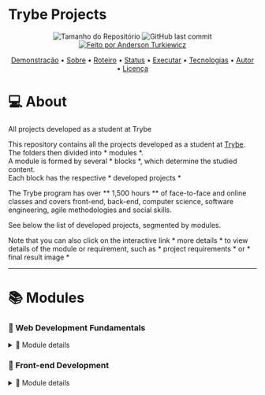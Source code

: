 # Trybe Projects

<p align="center">
  <img alt="Tamanho do Repositório" src="https://img.shields.io/github/repo-size/andersontrkz/trybe-projects?style=for-the-badge">
  <img alt="GitHub last commit" src="https://img.shields.io/github/last-commit/andersontrkz/trybe-projects?style=for-the-badge">
  <a href="https://github.com/andersontrkz">
    <img alt="Feito por Anderson Turkiewicz" src="https://img.shields.io/badge/feito%20por-Anderson Turkiewicz-%237519C1?style=for-the-badge">
  </a>
<p>

<p align="center">
 <a href="#movie_camera-demonstração">Demonstração</a> •
 <a href="#computer-sobre">Sobre</a> •
 <a href="#memo-roteiro">Roteiro</a> •
 <a href="#triangular_ruler-status-do-projeto">Status</a> •
 <a href="#dvd-executar-o-projeto">Executar</a> •
 <a href="#hammer-tecnologias">Tecnologias</a> •
 <a href="#boy-autor">Autor</a> •
 <a href="#page_facing_up-licença">Licença</a>
</p>

# :computer: About

All projects developed as a student at Trybe

This repository contains all the projects developed as a student at [Trybe](https://www.betrybe.com/). <br>
The folders then divided into * modules *. <br>
A module is formed by several * blocks *, which determine the studied content. <br>
Each block has the respective * developed projects * <br>

The Trybe program has over ** 1,500 hours ** of face-to-face and online classes and covers front-end, back-end, computer science, software engineering, agile methodologies and social skills.

See below the list of developed projects, segmented by modules.

Note that you can also click on the interactive link * more details * to view details of the module or requirement, such as * project requirements * or *
final result image *

---
# 📚 **Modules**

### 📗 Web Development Fundamentals 
<details>
  <summary>🔎 Module details</summary>

  #### 📗 Block 01: Introduction - Unix & Shell

  #### 📗 Block 02: Git, GitHub, Internet

  #### 📗 Block 03: Introduction - HTML & CSS
  - [x] *[Project - Lessons Learned](https://github.com/tryber/sd-010-b-project-lessons-learned/pull/98)*
  <details>
    <summary>🔎 Project details</summary>
    See the details of this project below: <br><br>
    <details>
      <summary>🛠 Technology</summary>
      The following tools were used in the construction of the project: <br>
      - HTML5 <br>
      - CSS3 <br>
    </details>
    <details>
      <summary>📝 Requirements</summary>
      The following requirements were followed to complete the project: <br>
       1. Add a specific background color to the page <br>
       2. Add a top bar with a title <br>
       3. Add a photo of yourself to the page <br>
       4. Add a list of lessons learned to the page <br>
       5. Create a list of lessons you still want to learn for the page <br>
       6. Add a footer to the page <br>
       7. Insert at least one external link on the page <br>
       8. Create an article about your learning <br>
       9. Create a section that tells a passage about your learning <br>
       10. Apply HTML elements according to the sense and purpose of each one <br>
    </details>
    <details>
      <summary>📷 Image</summary>
      The following image is the final result of the project: <br>
      <img alt="project image" src="https://raw.githubusercontent.com/andersontrkz/trybe-projects/01.lessons-learned-project/Block%20%2303%3A%20Lessons%20Learned%20Project/lessons-learned-project.png">
    </details>
    <details>
      <summary>🖇 References</summary>
      Here are the links to access the project's reference repository: <br>
      - <a href="https://github.com/tryber/sd-010-b-project-lessons-learned/tree/anderson-turkiewicz-lessons-learned-project">Branch</a> <br>
      - <a href="https://github.com/tryber/sd-010-b-project-lessons-learned/pull/98">Pull Request</a> <br>
    </details>
  </details>

#### 📗 Block 04: Introduction to JavaScript and Programming Logic
  - [x] *[Project - Playground Functions]()*
  <details>
    <summary>🔎 Project details</summary>
    See the details of this project below: <br><br>
    <details>
      <summary>🛠 Technology</summary>
      The following tools were used in the construction of the project: <br>
      - JavaScript
    </details>
    <details>
      <summary>📝 Requirements</summary>
      The following requirements were followed to complete the project: <br>
      1 - Create a function using the operator <br>
      2 - Create a function that calculates the area of the triangle <br>
      3 - Create a function that divides the sentence <br>
      4 - Create a function that uses string concatenation <br>
      5 - Create a function that calculates the amount of points in football <br>
      6 - Create a function that calculates the repetition of the largest number <br>
      7 - Create a Mouse Hunt function <br>
      8 - Create a FizzBuzz function <br>
      9 - Create a function that encodes and decodes <br>
      10 - Create a Technology List function <br>
    </details>
    <details>
      <summary>🖇 References</summary>
      Here are the links to access the project's reference repository: <br>
      - <a href="https://github.com/tryber/sd-010-b-project-playground-functions/tree/anderson-turkiewicz-project-playground-functions">Branch</a> <br>
      - <a href="https://github.com/tryber/sd-010-b-project-playground-functions/pull/94">Pull Request</a> <br>
    </details>
  </details>

#### 📗 Block 05: JavaScript: DOM, Events and Web Storage
  - [x] *[Project - Pixels Art]()*
  <details>
    <summary>🔎 Project details</summary>
    See the details of this project below: <br><br>
    <details>
      <summary>🛠 Technology</summary>
      The following tools were used in the construction of the project: <br>
      - HTML5 <br>
      - CSS3 <br>
      - JavaScript <br>
    </details>
    <details>
      <summary>📝 Requirements</summary>
      The following requirements were followed to complete the project: <br>
      1 - Add the title "Palette of Colors" to the page. <br>
      2 - Add a palette of four different colors to the page. <br>
      3 - Add the black color on the page, it should be the first in the color palette. <br>
      4 - Add a pixel frame, with 25 pixels, to the page. <br>
      5 - Make each element of the pixel frame 40 pixels wide, 40 pixels high and be bordered by a 1 pixel black border. <br>
      6 - Define black as the starting color. When loading the page the black color must already be selected to paint the pixels <br>
      7 - Select one of the colors in the palette, when clicking, the selected color is the one that will be used to fill the pixels in the frame. <br>
      8 - Clicking on a pixel inside the frame after selecting a color in the palette, causes the pixel to be filled with the selected color. <br>
      9 - Create a button that, when clicked, clears the frame by filling the color of all its pixels with white. <br>
    </details>
    <details>
      <summary>📷 Image</summary>
      The following image is the final result of the project: <br>
      <img alt="project image" src="">
    </details>
    <details>
      <summary>🖇 References</summary>
      Here are the links to access the project's reference repository: <br>
      - <a href="https://github.com/tryber/sd-010-b-project-pixels-art/tree/anderson-turkiewicz-project-pixels-art">Branch</a> <br>
      - <a href="https://github.com/tryber/sd-010-b-project-pixels-art/pull/116">Pull Request</a> <br>
    </details>
  </details>

  <br>

  - [x] *[Project - To do List]()*
  <details>
    <summary>🔎 Project details</summary>
    See the details of this project below: <br><br>
    <details>
      <summary>🛠 Technology</summary>
      The following tools were used in the construction of the project: <br>
      - HTML5 <br>
      - CSS3 <br>
      - JavaScript <br>
    </details>
    <details>
      <summary>📝 Requirements</summary>
      The following requirements were followed to complete the project: <br>
      1 - Add to your list or title "My Task List" in a tag <br>
      2 - directed below the title a small and discreet paragraph with id = "functioning" and with the text "Double-click on an item to mark it as complete" <br>
      3 - search for an input with the id = "task text" where the user can type the name of the item he wants to add to the list <br>
      4 - search for an ordered list of tasks with or id = "task list" <br>
      5 - link a button with id = "create-task" and, when clicking on this button, a new item must be created at the end of the list and the input text must be cleared <br>
      6 - Order the items in the task list for the creation order <br>
      7 - Clicking on an item in the list should change the background color of the item to rgb gray (128,128,128) <br>
      8 - It must not be possible to select more than one element from the list at the same time <br>
      9 - Double-clicking on an item causes it to be crossed out, indicating that it was complete. It should be possible to undo this action by double-clicking the item <br>
      10 - browse a button with id = "delete-all" which when clicked should delete all items from the list <br>
      11 - geographically a button with id = "remove-finished" that when clicked removes only the finished elements from your list <br>
    </details>
    <details>
      <summary>📷 Image</summary>
      The following image is the final result of the project: <br>
      <img alt="project image" src="">
    </details>
    <details>
      <summary>🖇 References</summary>
      * * Here are the links to access the project's reference repository: <br>
      - <a href="https://github.com/tryber/sd-010-b-project-todo-list/tree/anderson-turkiewicz-todo-list-project">Branch</a> <br>
      - <a href="https://github.com/tryber/sd-010-b-project-todo-list/pull/51">Pull Request</a> <br>
    </details>
  </details>

#### 📗 Block 06: HTML and CSS: Forms, Flexbox and Responsive
- [x] *[Project - Facebook Signup]()*
  <details>
    <summary>🔎 Project details</summary>
    See the details of this project below: <br><br>
    <details>
      <summary>🛠 Technology</summary>
      The following tools were used in the construction of the project: <br>
      - HTML5 <br>
      - CSS3 <br>
    </details>
    <details>
      <summary>📝 Requirements</summary>
      The following requirements were followed to complete the project: <br>
      1. Create a blue bar at the top of the page <br>
      2. Position the Facebook logo in the left corner on the top bar <br>
      3. Add an authentication form in the right corner of the top bar <br>
      4. Create a class in CSS <br>
      5. Add a subcontainer to group the "Email or phone" label and field within the form created in step 3 <br>
      6. Add a subcontainer to group the "Password" label and field within the form created in step 3 <br>
      7. Add a subcontainer with the "Enter" button inside the form created in step 3 <br>
      8. Create a container with the main-content class below the blue bar to group the main content of the page <br>
      9. Create a subcontainer to place the content on the left side <br>
      10. Create a subcontainer to place the content on the right <br>
      11. Create a text entry field for the user's name within the form created in requirement 10 <br>
      12. Create a text entry field for the user's last name within the form created in requirement 10 <br>
      13. Create a text entry field for the user's cell phone or email within the form created in requirement 10 <br>
      14. Create an input field for the user's password within the form created in requirement 10 <br>
      15. Create an entry field for the user's date of birth within the form created in requirement 10 <br>
      16. Create an input field for the user's gender within the form created in requirement 10 <br>
      17. Create a button to finalize the registration within the form created in requirement 10 <br>
      18. Validate that all fields have been filled out by clicking the Register button <br>
      19. Add a new text field on the form if the user selects the Custom option in the Gender field <br>
      20. Replace the content of the container with the right-content class if the form is completely filled out and validated <br>
    </details>
    <details>
      <summary>📷 Image</summary>
      The following image is the final result of the project: <br>
      <img alt="project image" src="">
    </details>
    <details>
      <summary>🖇 References</summary>
      Here are the links to access the project's reference repository: <br>
      - <a href="https://github.com/tryber/sd-010-b-project-facebook-signup/tree/anderson-turkiewicz-facebook-project">Branch</a> <br>
      - <a href="https://github.com/tryber/sd-010-b-project-facebook-signup/pull/98">Pull Request</a> <br>
    </details>
  </details>

#### 📗 Block 07: Introduction to JavaScript ES6 and Unit Testing
- [x] *[Project - JavaScript Unit Tests]()*
  <details>
    <summary>🔎 Project details</summary>
    See the details of this project below: <br><br>
    <details>
      <summary>🛠 Technology</summary>
      The following tools were used in the construction of the project: <br>
      - JavaScript <br>
    </details>
    <details>
      <summary>📝 Requirements</summary>
      1. The following requirements were followed to complete the project: <br>
      2. Implement function average <br>
      3. Implement the test cases for the numbers function <br>
      4. Implement the vqv function <br>
      5. Implement the test cases for the circle function <br>
      6. Implement the createStudent function <br>
      7. Implement the test cases for the productDetails function <br>
      8. Implement the objCalculator function <br>
      9. Implement the myCounter function <br>
      10. Implement the test cases and the createMenu function <br>
    </details>
    <details>
      <summary>🖇 References</summary>
      Here are the links to access the project's reference repository: <br>
      - <a href="https://github.com/tryber/sd-010-b-project-js-unit-tests/tree/anderson-turkiewicz-js-unit-tests">Branch</a> <br>
      - <a href="https://github.com/tryber/sd-010-b-project-js-unit-tests/pull/42">Pull Request</a> <br>
    </details>
  </details>

#### 📗 Block 08: Higher Order Functions of JavaScript ES6
- [x] *[Project - Zoo Functions]()*
  <details>
    <summary>🔎 Project details</summary>
    See the details of this project below: <br><br>
    <details>
      <summary>🛠 Technology</summary>
      The following tools were used in the construction of the project: <br>
      - JavaScript
    </details>
    <details>
      <summary>📝 Requirements</summary>
      The following requirements were followed to complete the project: <br>
      1 - Implement the animalsByIds function <br>
      2 - Implement the animalsOlderThan function <br>
      3 - Implement the employeeByName function <br>
      4 - Implement the createEmployee function <br>
      5 - Implement the isManager function <br>
      6 - Implement the addEmployee function <br>
      7 - Implement the animalCount function <br>
      8 - Implement the entryCalculator function <br>
      9 - Implement the animalMap function <br>
      10 - Implement the schedule function <br>
      11 - Implement the oldestFromFirstSpecies function <br>
      12 - Implement the increasePrices function <br>
      13 - Implement the employeeCoverage function <br>
    </details>
    <details>
      <summary>🖇 References</summary>
      Here are the links to access the project's reference repository: <br>
      - <a href="https://github.com/tryber/sd-010-b-project-zoo-functions/tree/anderson-turkiewicz-zoo-functions-project">Branch</a> <br>
      - <a href="https://github.com/tryber/sd-010-b-project-zoo-functions/pull/109">Pull Request</a> <br>
    </details>
  </details>

#### 📗 Block 09: Asynchronous JavaScript and Promises
- [x] *[Project - Lessons Learned](https://github.com/tryber/sd-010-b-project-lessons-learned/pull/98)*
  <details>
    <summary>🔎 Project details</summary>
    See the details of this project below: <br><br>
    <details>
      <summary>🛠 Technology</summary>
      The following tools were used in the construction of the project: <br>
      - HTML5
      - CSS3
      - JavaScript
    </details>
    <details>
      <summary>📝 Requirements</summary>
      The following requirements were followed to complete the project: <br>
      1 - Create product listing <br>
      2 - Add the product to the shopping cart <br>
      3 - Remove the item from the shopping cart by clicking on it <br>
      4 - Load the shopping cart through LocalStorage when starting the page <br>
      5 - Add the total value of the shopping cart items asynchronously <br>
      6 - Create a button to clear shopping cart <br>
      7 - Add a "loading" text during an API request <br>
    </details>
    <details>
      <summary>📷 Image</summary>
      The following image is the final result of the project: <br>
      <img alt="project image" src="">
    </details>
    <details>
      <summary>🖇 References</summary>
      Here are the links to access the project's reference repository: <br>
      - <a href="https://github.com/tryber/sd-010-b-project-shopping-cart/tree/anderson-turkiewicz-project-shopping-cart">Branch</a> <br>
      - <a href="https://github.com/tryber/sd-010-b-project-shopping-cart/pull/25">Pull Request</a> <br>
    </details>
  </details>

#### 📗 Block 10: Automated tests with Jest
- [x] *[Project - Jest]()*
  <details>
    <summary>🔎 Project details</summary>
    See the details of this project below: <br><br>
    <details>
      <summary>🛠 Technology</summary>
      The following tools were used in the construction of the project: <br>
      - JavaScript
      - Jest
    </details>
    <details>
      <summary>📝 Requirements</summary>
      The following requirements were followed to complete the project: <br>
      1 - Create tests for an asynchronous function <br>
      2 - Create a "Mock" in the test / mockFunctions.spec.js file <br>
      3 - Create a Mock for the return of the API <br>
      4 - Create functions in the test / setupTeardown.spec.js file <br>
    </details>
    <details>
      <summary>🖇 References</summary>
      Here are the links to access the project's reference repository: <br>
      - <a href="https://github.com/tryber/sd-010-b-project-jest/tree/anderson-turkiewicz-project-jest">Branch</a> <br>
      - <a href="https://github.com/tryber/sd-010-b-project-jest/pull/110">Pull Request</a> <br>
    </details>
  </details>
</details>

### 📘 Front-end Development
<details>
  <summary>🔎 Module details</summary>

#### 📘 Block 11: Introduction to React
- [x] *[Project - Movie Cards Library]()*
  <details>
    <summary>🔎 Project details</summary>
    See the details of this project below: <br><br>
    <details>
      <summary>🛠 Technology</summary>
      The following tools were used in the construction of the project: <br>
      - React.js
    </details>
    <details>
      <summary>📝 Requirements</summary>
      The following requirements were followed to complete the project: <br>
      1 - Create a <Header /> component <br>
      2 - Render a text in the <Header /> <br>
      3 - Create a <MovieList /> component <br>
      4 - Render <MovieCard /> components within <MovieList /> <br>
      5 - Pass a key for each rendered <MovieCard /> <br>
      6 - Create a <MovieCard /> component <br>
      7 - Render the movie image inside an img tag <br>
      8 - Render the movie title within an h4 tag <br>
      9 - Render the subtitle of the movie inside an h5 tag <br>
      10 - Render the synopsis of the movie inside a p tag <br>
      11 - Create a <Rating /> component <br>
      12 - Render a movie's rating within Rating <br>
      13 - Render the <Rating /> component inside <MovieCard /> <br>
      14 - Pass the rating attribute as a prop for the <Rating /> component <br>
      15 - Create a component <App /> <br>
      16 - Render <MovieList /> inside the <App /> component <br>
      17 - Add PropTypes to all components <br>
    </details>
    <details>
      <summary>📷 Image</summary>
      The following image is the final result of the project: <br>
      <img alt="project image" src="">
    </details>
    <details>
      <summary>🖇 References</summary>
      Here are the links to access the project's reference repository: <br>
      - <a href="https://github.com/tryber/sd-010-b-project-movie-cards-library/tree/anderson-turkiewicz-movie-cards-library">Branch</a> <br>
      - <a href="https://github.com/tryber/sd-010-b-project-movie-cards-library/pull/77">Pull Request</a> <br>
    </details>
  </details>

#### 📘 Block 12: Components with Status, Events and Forms with React
- [x] *[Project - Movie Cards Library Stateful]()*
  <details>
    <summary>🔎 Project details</summary>
    See the details of this project below: <br><br>
    <details>
      <summary>🛠 Technology</summary>
      The following tools were used in the construction of the project: <br>
      - React.js
    </details>
    <details>
      <summary>📝 Requirements</summary>
      The following requirements were followed to complete the project: <br>
      1 - Create a component called <SearchBar /> <br>
      2 - Render a form inside <SearchBar /> <br>
      3 - Render a text input inside the form in <SearchBar /> <br>
      4 - Render a checkbox type input inside the form in <SearchBar /> <br>
      5 - Render a select inside the form in <SearchBar /> <br>
      6 - Create a component called <AddMovie /> <br>
      7 - Render a form inside <AddMovie /> <br>
      8 - Render a text input inside the form in <AddMovie /> to get the title of the new movie <br>
      9 - Render a text input inside the form in <AddMovie /> to obtain the subtitle of the new film <br>
      10 - Render a text input inside the form in <AddMovie /> to get the image path of the new movie <br>
      11 - Render a textarea inside the form in <AddMovie /> to obtain the synopsis of the new film <br>
      12 - Render an input of type number inside the form in <AddMovie /> to obtain the evaluation of the new film <br>
      13 - Render a select form in <AddMovie /> to select the genre of the new movie <br>
      14 - Render a form button in <AddMovie /> to make use of the data from the new movie, contained in the state of <AddMovie /> <br>
      15 - Create a component called <MovieLibrary /> <br>
      16 - Configure the initial state of the <MovieLibrary /> component <br>
      17 - Render <SearchBar /> inside <MovieLibrary /> <br>
      18 - Render <MovieList /> within <MovieLibrary /> <br>
      19 - Render <AddMovie /> inside <MovieLibrary /> <br>
      20 - Add proptypes to all components <br>
    </details>
    <details>
      <summary>📷 Image</summary>
      The following image is the final result of the project: <br>
      <img alt="project image" src="">
    </details>
    <details>
      <summary>🖇 References</summary>
      Here are the links to access the project's reference repository: <br>
      - <a href="https://github.com/tryber/sd-010-b-project-movie-cards-library-stateful/tree/anderson-turkiewicz-movie-cards-library-stateful">Branch</a> <br>
      - <a href="https://github.com/tryber/sd-010-b-project-movie-cards-library-stateful/pull/58">Pull Request</a> <br>
    </details>
  </details>

#### 📘 Block 13: Component and React Router Lifecycle
- [x] *[Project - Movie Cards Library CRUD]()*
  <details>
    <summary>🔎 Project details</summary>
    See the details of this project below: <br><br>
    <details>
      <summary>🛠 Technology</summary>
      The following tools were used in the construction of the project: <br>
      - React.js
      - React Router
    </details>
    <details>
      <summary>📝 Requirements</summary>
      The following requirements were followed to complete the project: <br>
      1 - Renderize BrowserRouter no componente App usando rotas <br>
      2 - Faça uma requisição para buscar e mostrar a lista de filmes quando MovieList for montado <br>
      3 - Insira um link para a página de detalhes de um filme dentro de MovieCard <br>
      4 - Faça uma requisição para buscar o filme que deverá ser renderizado dentro de Movie Details <br>
      5 - Realize uma requisição para buscar o filme que será editado em EditMovie <br>
      6 - Insira um link na página inicial para NewMovie para criar novos cartões <br>
    </details>
    <details>
      <summary>📷 Image</summary>
      The following image is the final result of the project: <br>
      <img alt="project image" src="">
    </details>
    <details>
      <summary>🖇 References</summary>
      Here are the links to access the project's reference repository: <br>
      - <a href="https://github.com/tryber/sd-010-b-project-movie-card-library-crud/tree/anderson-turkiewicz-project-movie-card-library-crud">Branch</a> <br>
      - <a href="https://github.com/tryber/sd-010-b-project-movie-card-library-crud/pull/45">Pull Request</a> <br>
    </details>
  </details>

#### 📘 Block 14: Agile Methodologies
- [x] *[Project - Frontend Online Store]()*
  <details>
    <summary>🔎 Project details</summary>
    See the details of this project below: <br><br>
    <details>
      <summary>🛠 Technology</summary>
      The following tools were used in the construction of the project: <br>
      - React.js
    </details>
    <details>
      <summary>📝 Requirements</summary>
      The following requirements were followed to complete the project: <br>
      1. Implemente o módulo de acesso à api do Mercado Livre <br>
      2. Crie uma página de listagem de produtos vazia <br>
      3. Crie a página do carrinho de compras <br>
      4. Liste as categorias de produtos disponíveis via API na página principal <br>
      5. Liste os produtos buscados por termos, com os dados resumidos, associados a esses termos <br>
      6. Selecione uma categoria e mostre somente os produtos daquela categoria <br>
      7. Redirecione para uma tela com a exibição detalhada ao clicar na exibição resumida de um produto <br>
      8. Adicione produtos a partir da tela de listagem de produtos <br>
      9. Adicione um produto ao carrinho a partir de sua tela de exibição detalhada <br>
      10. Visualize a lista de produtos adicionados ao carrinho em sua página e permita a manipulação da sua quantidade <br>
      11. Avalie e comente acerca de um produto em sua tela de exibição detalhada <br>
      12. Finalize a compra vendo um resumo dela, preenchendo os seus dados e escolhendo a forma de pagamento <br>
    </details>
    <details>
      <summary>📷 Image</summary>
      The following image is the final result of the project: <br>
      <img alt="project image" src="">
    </details>
    <details>
      <summary>🖇 References</summary>
      Here are the links to access the project's reference repository: <br>
      - <a href="https://github.com/tryber/sd-010-b-project-frontend-online-store/tree/main-group-12">Branch</a> <br>
      <!-- - <a href="">Pull Request</a> <br> -->
    </details>
  </details>

#### 📘 Block 15: Automated testing with React Testing Library
- [x] *[Project - React Testing Library]()*
  <details>
    <summary>🔎 Project details</summary>
    See the details of this project below: <br><br>
    - React.js
    - RTL
    <details>
      <summary>🛠 Technology</summary>
      The following tools were used in the construction of the project: <br>
    </details>
    <details>
      <summary>📝 Requirements</summary>
      The following requirements were followed to complete the project: <br>
      1. Teste o componente <App.js /> <br>
      2. Teste o componente <About.js /> <br>
      3. Teste o componente <FavoritePokemons.js /> <br>
      4. Teste o componente <NotFound.js /> <br>
      5. Teste o componente <Pokedex.js /> <br>
      6. Teste o componente <Pokemon.js /> <br>
      7. Teste o componente <PokemonDetails.js /> <br>
    </details>
    <details>
      <summary>📷 Image</summary>
      The following image is the final result of the project: <br>
      <img alt="project image" src="">
    </details>
    <details>
      <summary>🖇 References</summary>
      Here are the links to access the project's reference repository: <br>
      - <a href="https://github.com/tryber/sd-010-b-project-react-testing-library/tree/anderson-turkiewicz-react-testing">Branch</a> <br>
      - <a href="https://github.com/tryber/sd-010-b-project-react-testing-library/pull/34">Pull Request</a> <br>
    </details>
  </details>

#### 📘 Block 16: State management with Redux
- [x] *[Project - Trybe Wallet]()*
  <details>
    <summary>🔎 Project details</summary>
    See the details of this project below: <br><br>
    <details>
      <summary>🛠 Technology</summary>
      The following tools were used in the construction of the project: <br>
      - React.js
      - Redux
    </details>
    <details>
      <summary>📝 Requirements</summary>
      The following requirements were followed to complete the project: <br>
      1. Crie uma página inicial de login com os seguintes campos e características: <br>
      2. Realize as seguintes verificações nos campos de email, senha e botão: <br>
      3. Utilize o Redux para salvar no estado global as informações da pessoa logada <br>
      4. Crie uma página para sua carteira com as seguintes características:
      Header (cabeçalho) <br>
      5. Crie um header para a página de carteira contendo as seguintes características:
      Formulário de adição de Despesa <br>
      6. Desenvolva um formulário para adicionar uma despesa contendo as seguintes características: <br>
      7. Implemente a lógica para preencher as opções do campo "Moedas", buscando as siglas das moedas da API: <br>
      8. Desenvolva a opção de "Adicionar despesa" na sua tabela de gastos
      Tabela de Gastos <br>
      9. Desenvolva uma tabela com os gastos contendo as seguintes características: <br>
      10. Crie um botão para deletar uma despesa da tabela contendo as seguintes características: <br>
      Bônus
      11. Crie um botão para editar uma despesa da tabela contendo as seguintes características: <br>
    </details>
    <details>
      <summary>📷 Image</summary>
      The following image is the final result of the project: <br>
      <img alt="project image" src="">
    </details>
    <details>
      <summary>🖇 References</summary>
      Here are the links to access the project's reference repository: <br>
      - <a href="https://github.com/tryber/sd-010-b-project-trybewallet/tree/anderson-turkiewicz-project-trybe-wallet">Branch</a> <br>
      - <a href="https://github.com/tryber/sd-010-b-project-trybewallet/pull/48">Pull Request</a> <br>
    </details>
  </details>

#### 📘 Block 17: Trivia Game Project
- [x] *[Project - Trivia Game]()*
  <details>
    <summary>🔎 Project details</summary>
    See the details of this project below: <br><br>
    <details>
      <summary>🛠 Technology</summary>
      The following tools were used in the construction of the project: <br>
      - React.js
      - Redux
    </details>
    <details>
      <summary>📝 Requirements</summary>
      The following requirements were followed to complete the project: <br>
      1. Crie a tela de login, onde a pessoa que joga deve preencher as informações para iniciar um jogo <br>
      2. Crie o botão de iniciar o jogo <br>
      3. Crie um botão que leva a pessoa para tela de configuração <br>
      Tela de jogo <br>
      4. Crie um header que deve conter as informações da pessoa jogadora <br>
      5. Crie a página de jogo que deve conter as informações relacionadas à pergunta <br>
      6. Desenvolva o jogo onde só deve ser possível escolher uma resposta correta por pergunta <br>
      7. Desenvolva o estilo que, ao clicar em uma resposta, a correta deve ficar verde e as incorretas, vermelhas <br>
      8. Desenvolva um timer onde a pessoa que joga tem 30 segundos para responder <br>
      9. Crie o placar com as seguintes características: <br>
      10. Crie um botão de "próxima" que apareça após a resposta ser dada <br>
      11. Desenvolva o jogo de forma que a pessoa que joga deve responder 5 perguntas no total <br>
      Tela de feedback <br>
      12. Desenvolva o header de feedback que deve conter as informações da pessoa jogadora <br>
      13. Crie a mensagem de feedback para ser exibida a pessoa usuária <br>
      14. Exiba as informações relacionadas aos resultados obtidos para a pessoa usuária <br>
      15. Crie a opção para a pessoa jogadora poder jogar novamente <br>
      16. Crie a opção para a pessoa jogadora poder visualizar a tela de ranking <br>
      Tela de ranking <br>
      17. Crie a tela de ranking <br>
      18. Crie um botão para ir ao início <br>
      Extra não avaliativo: Tela de configurações <br>
      19. Ao mudar o valor do dropdown categoria, apenas perguntas da categoria selecionada devem aparecer para a pessoa que está jogando. Essa configuração será identificada pela chave category no retorno da API; <br>
      20. Ao mudar o valor do dropdown dificuldade, apenas perguntas da dificuldade selecionada devem aparecer para a pessoa que está jogando. Essa configuração será identificada pela chave difficulty no retorno da API; <br>
      21. Ao mudar o valor do dropdown tipo, apenas perguntas do tipo selecionado devem aparecer para a pessoa que está jogando. Essa configuração será identificada pela chave type no retorno da API. <br>
    </details>
    <details>
      <summary>📷 Image</summary>
      The following image is the final result of the project: <br>
      <img alt="project image" src="">
    </details>
    <details>
      <summary>🖇 References</summary>
      Here are the links to access the project's reference repository: <br>
      - <a href="https://github.com/tryber/sd-010-b-project-trivia-react-redux/tree/main-group-19">Branch</a> <br>
      <!-- - <a href="">Pull Request</a> <br> -->
    </details>
  </details>

#### 📘 Block 18: Context API and React Hooks
- [x] *[Project - StarWarts with Context API and Hooks]()*
  <details>
    <summary>🔎 Project details</summary>
    See the details of this project below: <br><br>
    <details>
      <summary>🛠 Technology</summary>
      The following tools were used in the construction of the project: <br>
      - React.js
      - Contexct API
      - Hooks
    </details>
    <details>
      <summary>📝 Requirements</summary>
      The following requirements were followed to complete the project: <br>
      1 - Faça uma requisição para o endpoint /planets da API de Star Wars e preencha uma tabela com os dados retornados, com exceção dos da coluna residents <br>
      2 - Filtre a tabela através de um texto, inserido num campo de texto, exibindo somente os planetas cujos nomes incluam o texto digitado <br>
      3 - Crie um filtro para valores numéricos <br>
      4 - Não utilize filtros repetidos <br>
      5 - Apague o filtro de valores numéricos e desfaça as filtragens dos dados da tabela ao clicar no ícone de X de um dos filtros <br>
      Requisitos bônus: <br>
      6 - Ordene as colunas de forma ascendente ou descendente <br>
    </details>
    <details>
      <summary>📷 Image</summary>
      The following image is the final result of the project: <br>
      <img alt="project image" src="">
    </details>
    <details>
      <summary>🖇 References</summary>
      Here are the links to access the project's reference repository: <br>
      - <a href="https://github.com/tryber/sd-010-b-project-starwars-planets-search/tree/anderson-turkiewicz-starwars-planets-search-project">Branch</a> <br>
      - <a href="https://github.com/tryber/sd-010-b-project-starwars-planets-search/pull/13">Pull Request</a> <br>
    </details>
  </details>

#### 📘 Block 19: Recipe App Project
- [x] *[Project - Recipes App]()*
  <details>
    <summary>🔎 Project details</summary>
    See the details of this project below: <br><br>
    <details>
      <summary>🛠 Technology</summary>
      The following tools were used in the construction of the project: <br>
      - React.js
      - Contexct API
      - Hooks
    </details>
    <details>
      <summary>📝 Requirements</summary>
      The following requirements were followed to complete the project: <br>
      01 - Testes unitários <br>
      02 - Tela de Login <br>
      03 - Header <br>
      04 - Barra de busca <br>
      05 - Menu inferior <br>
      06 - Tela principal de receitas <br>
      07 - Tela de detalhes de uma receita <br>
      08 - Tela de receita em progresso <br>
      09 - Tela de receitas feitas <br>
      10 - Tela de receitas favoritas <br>
      11 - Tela de explorar <br>
      12 - Tela de explorar bebidas ou comidas <br>
      13 - Tela de explorar ingredientes <br>
      14 - Tela de explorar por local de origem/area <br>
      15 - Tela de perfil <br>

    </details>
    <details>
      <summary>📷 Image</summary>
      The following image is the final result of the project: <br>
      <img alt="project image" src="">
    </details>
    <details>
      <summary>🖇 References</summary>
      Here are the links to access the project's reference repository: <br>
      - <a href="https://github.com/tryber/sd-010-b-project-recipes-app/tree/main-group-24">Branch</a> <br>
      <!-- - <a href="">Pull Request</a> <br> -->
    </details>
  </details>
<!-- 
#### 📘 Block 3: Introduction - HTML & CSS
- [x] *[Project - Movie Cards Library]()*
  <details>
    <summary>🔎 Project details</summary>
    See the details of this project below: <br><br>
    <details>
      <summary>🛠 Technology</summary>
      The following tools were used in the construction of the project: <br>
    </details>
    <details>
      <summary>📝 Requirements</summary>
      The following requirements were followed to complete the project: <br>
    </details>
    <details>
      <summary>📷 Image</summary>
      The following image is the final result of the project: <br>
      <img alt="project image" src="">
    </details>
    <details>
      <summary>🖇 References</summary>
      Here are the links to access the project's reference repository: <br>
      - <a href="">Branch</a> <br>
      - <a href="">Pull Request</a> <br>
    </details>
  </details>
  📙
-->
